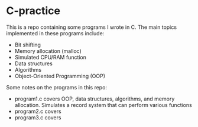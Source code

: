 # C-practice
This is a repo containing some programs I wrote in C. The main topics implemented in these programs include:
- Bit shifting 
- Memory allocation (malloc)
- Simulated CPU/RAM function
- Data structures
- Algorithms 
- Object-Oriented Programming (OOP)

Some notes on the programs in this repo:
- program1.c covers OOP, data structures, algorithms, and memory allocation. Simulates a record system that can perform various functions
- program2.c covers
- program3.c covers
